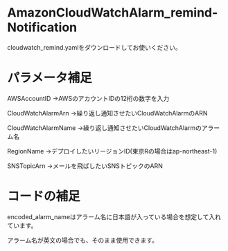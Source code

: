 # AmazonCloudWatchAlarm_remind-Notification
cloudwatch_remind.yamlをダウンロードしてお使いください。

# パラメータ補足
AWSAccountID
→AWSのアカウントIDの12桁の数字を入力

CloudWatchAlarmArn
→繰り返し通知させたいCloudWatchAlarmのARN

CloudWatchAlarmName
→繰り返し通知させたいCloudWatchAlarmのアラーム名

RegionName
→デプロイしたいリージョンID(東京Rの場合はap-northeast-1)

SNSTopicArn
→メールを飛ばしたいSNSトピックのARN


# コードの補足
encoded_alarm_nameはアラーム名に日本語が入っている場合を想定して入れています。

アラーム名が英文の場合でも、そのまま使用できます。
